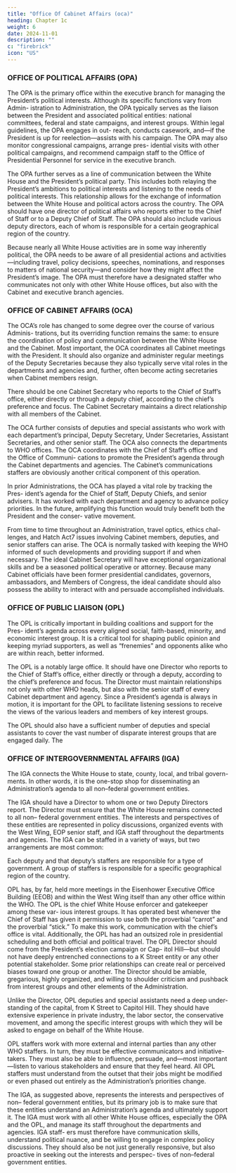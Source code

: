 ```yaml
---
title: "Office Of Cabinet Affairs (oca)"
heading: Chapter 1c
weight: 6
date: 2024-11-01
description: ""
c: "firebrick"
icon: "US"
---
```




### OFFICE OF POLITICAL AFFAIRS (OPA)


The OPA is the primary office within the executive branch for managing the
President’s political interests. Although its specific functions vary from Admin-
istration to Administration, the OPA typically serves as the liaison between the
President and associated political entities: national committees, federal and state
campaigns, and interest groups. Within legal guidelines, the OPA engages in out-
reach, conducts casework, and—if the President is up for reelection—assists with
his campaign. The OPA may also monitor congressional campaigns, arrange pres-
idential visits with other political campaigns, and recommend campaign staff to
the Office of Presidential Personnel for service in the executive branch.

The OPA further serves as a line of communication between the White House
and the President’s political party. This includes both relaying the President’s
ambitions to political interests and listening to the needs of political interests. This
relationship allows for the exchange of information between the White House and
political actors across the country. The OPA should have one director of political
affairs who reports either to the Chief of Staff or to a Deputy Chief of Staff. The
OPA should also include various deputy directors, each of whom is responsible for
a certain geographical region of the country.

Because nearly all White House activities are in some way inherently political,
the OPA needs to be aware of all presidential actions and activities—including
travel, policy decisions, speeches, nominations, and responses to matters of
national security—and consider how they might affect the President’s image. The
OPA must therefore have a designated staffer who communicates not only with
other White House offices, but also with the Cabinet and executive branch agencies.



### OFFICE OF CABINET AFFAIRS (OCA)

The OCA’s role has changed to some degree over the course of various Adminis-
trations, but its overriding function remains the same: to ensure the coordination
of policy and communication between the White House and the Cabinet. Most
important, the OCA coordinates all Cabinet meetings with the President. It should
also organize and administer regular meetings of the Deputy Secretaries because
they also typically serve vital roles in the departments and agencies and, further,
often become acting secretaries when Cabinet members resign.

There should be one Cabinet Secretary who reports to the Chief of Staff’s office,
either directly or through a deputy chief, according to the chief’s preference and
focus. The Cabinet Secretary maintains a direct relationship with all members of
the Cabinet.

The OCA further consists of deputies and special assistants who work with each
department’s principal, Deputy Secretary, Under Secretaries, Assistant Secretaries,
and other senior staff. The OCA also connects the departments to WHO offices.
The OCA coordinates with the Chief of Staff’s office and the Office of Communi-
cations to promote the President’s agenda through the Cabinet departments and
agencies. The Cabinet’s communications staffers are obviously another critical
component of this operation.

In prior Administrations, the OCA has played a vital role by tracking the Pres-
ident’s agenda for the Chief of Staff, Deputy Chiefs, and senior advisers. It has
worked with each department and agency to advance policy priorities. In the future,
amplifying this function would truly benefit both the President and the conser-
vative movement.

From time to time throughout an Administration, travel optics, ethics chal-
lenges, and Hatch Act7 issues involving Cabinet members, deputies, and senior
staffers can arise. The OCA is normally tasked with keeping the WHO informed
of such developments and providing support if and when necessary.
The ideal Cabinet Secretary will have exceptional organizational skills and be
a seasoned political operative or attorney. Because many Cabinet officials have
been former presidential candidates, governors, ambassadors, and Members of
Congress, the ideal candidate should also possess the ability to interact with and
persuade accomplished individuals.


### OFFICE OF PUBLIC LIAISON (OPL)

The OPL is critically important in building coalitions and support for the Pres-
ident’s agenda across every aligned social, faith-based, minority, and economic
interest group. It is a critical tool for shaping public opinion and keeping myriad
supporters, as well as “frenemies” and opponents alike who are within reach,
better informed.

The OPL is a notably large office. It should have one Director who reports to the
Chief of Staff’s office, either directly or through a deputy, according to the chief’s
preference and focus. The Director must maintain relationships not only with
other WHO heads, but also with the senior staff of every Cabinet department and
agency. Since a President’s agenda is always in motion, it is important for the OPL
to facilitate listening sessions to receive the views of the various leaders and members of key interest groups.

The OPL should also have a sufficient number of deputies and special assistants
to cover the vast number of disparate interest groups that are engaged daily. The


### OFFICE OF INTERGOVERNMENTAL AFFAIRS (IGA)

The IGA connects the White House to state, county, local, and tribal govern-
ments. In other words, it is the one-stop shop for disseminating an Administration’s
agenda to all non–federal government entities.

The IGA should have a Director to whom one or two Deputy Directors report.
The Director must ensure that the White House remains connected to all non–
federal government entities. The interests and perspectives of these entities are
represented in policy discussions, organized events with the West Wing, EOP
senior staff, and IGA staff throughout the departments and agencies.
The IGA can be staffed in a variety of ways, but two arrangements are
most common:

Each deputy and that deputy’s staffers are responsible for a type of government.
A group of staffers is responsible for a specific geographical region of
the country.

OPL has, by far, held more meetings in the Eisenhower Executive Office Building
(EEOB) and within the West Wing itself than any other office within the WHO.
The OPL is the chief White House enforcer and gatekeeper among these var-
ious interest groups. It has operated best whenever the Chief of Staff has given it
permission to use both the proverbial “carrot” and the proverbial “stick.” To make
this work, communication with the chief’s office is vital. Additionally, the OPL has
had an outsized role in presidential scheduling and both official and political travel.
The OPL Director should come from the President’s election campaign or Cap-
itol Hill—but should not have deeply entrenched connections to a K Street entity
or any other potential stakeholder. Some prior relationships can create real or
perceived biases toward one group or another. The Director should be amiable,
gregarious, highly organized, and willing to shoulder criticism and pushback from
interest groups and other elements of the Administration.

Unlike the Director, OPL deputies and special assistants need a deep under-
standing of the capital, from K Street to Capitol Hill. They should have extensive
experience in private industry, the labor sector, the conservative movement, and
among the specific interest groups with which they will be asked to engage on
behalf of the White House.

OPL staffers work with more external and internal parties than any other WHO
staffers. In turn, they must be effective communicators and initiative-takers. They
must also be able to influence, persuade, and—most important—listen to various
stakeholders and ensure that they feel heard. All OPL staffers must understand
from the outset that their jobs might be modified or even phased out entirely as
the Administration’s priorities change.

The IGA, as suggested above, represents the interests and perspectives of non–
federal government entities, but its primary job is to make sure that these entities
understand an Administration’s agenda and ultimately support it.
The IGA must work with all other White House offices, especially the OPA and
the OPL, and manage its staff throughout the departments and agencies. IGA staff-
ers must therefore have communication skills, understand political nuance, and
be willing to engage in complex policy discussions. They should also be not just
generally responsive, but also proactive in seeking out the interests and perspec-
tives of non–federal government entities.


